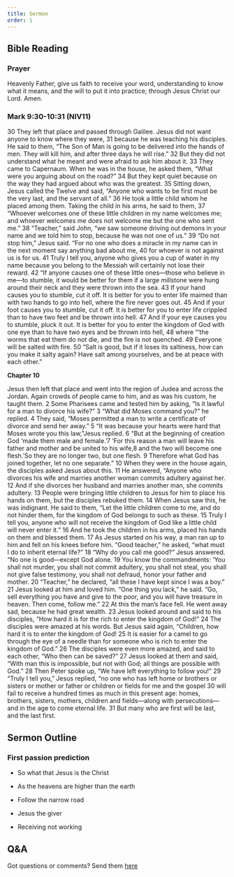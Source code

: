 ```yaml
---
title: Sermon 
order: 1
---
```


## Bible Reading

### Prayer
Heavenly Father, give us faith to receive your word, understanding to know what it means, and the will to put it into practice; through Jesus Christ our Lord.  Amen.
### Mark 9:30-10:31 (NIV11)

30 They left that place and passed through Galilee. Jesus did not want anyone to know where they were, 31 because he was teaching his disciples. He said to them, “The Son of Man is going to be delivered into the hands of men. They will kill him, and after three days he will rise.” 32 But they did not understand what he meant and were afraid to ask him about it.
33 They came to Capernaum. When he was in the house, he asked them, “What were you arguing about on the road?” 34 But they kept quiet because on the way they had argued about who was the greatest.
35 Sitting down, Jesus called the Twelve and said, “Anyone who wants to be first must be the very last, and the servant of all.”
36 He took a little child whom he placed among them. Taking the child in his arms, he said to them, 37 “Whoever welcomes one of these little children in my name welcomes me; and whoever welcomes me does not welcome me but the one who sent me.”
38 “Teacher,” said John, “we saw someone driving out demons in your name and we told him to stop, because he was not one of us.”
39 “Do not stop him,” Jesus said. “For no one who does a miracle in my name can in the next moment say anything bad about me, 40 for whoever is not against us is for us. 41 Truly I tell you, anyone who gives you a cup of water in my name because you belong to the Messiah will certainly not lose their reward.
42 “If anyone causes one of these little ones—those who believe in me—to stumble, it would be better for them if a large millstone were hung around their neck and they were thrown into the sea. 43 If your hand causes you to stumble, cut it off. It is better for you to enter life maimed than with two hands to go into hell, where the fire never goes out. 45 And if your foot causes you to stumble, cut it off. It is better for you to enter life crippled than to have two feet and be thrown into hell. 47 And if your eye causes you to stumble, pluck it out. It is better for you to enter the kingdom of God with one eye than to have two eyes and be thrown into hell, 48 where
“‘the worms that eat them do not die,
    and the fire is not quenched.
49 Everyone will be salted with fire.
50 “Salt is good, but if it loses its saltiness, how can you make it salty again? Have salt among yourselves, and be at peace with each other.”

**Chapter 10**

Jesus then left that place and went into the region of Judea and across the Jordan. Again crowds of people came to him, and as was his custom, he taught them.
2 Some Pharisees came and tested him by asking, “Is it lawful for a man to divorce his wife?”
3 “What did Moses command you?” he replied.
4 They said, “Moses permitted a man to write a certificate of divorce and send her away.”
5 “It was because your hearts were hard that Moses wrote you this law,”Jesus replied. 6 “But at the beginning of creation God ‘made them male and female.’7 ‘For this reason a man will leave his father and mother and be united to his wife,8 and the two will become one flesh.’So they are no longer two, but one flesh. 9 Therefore what God has joined together, let no one separate.”
10 When they were in the house again, the disciples asked Jesus about this. 11 He answered, “Anyone who divorces his wife and marries another woman commits adultery against her. 12 And if she divorces her husband and marries another man, she commits adultery.
13 People were bringing little children to Jesus for him to place his hands on them, but the disciples rebuked them. 14 When Jesus saw this, he was indignant. He said to them, “Let the little children come to me, and do not hinder them, for the kingdom of God belongs to such as these. 15 Truly I tell you, anyone who will not receive the kingdom of God like a little child will never enter it.” 16 And he took the children in his arms, placed his hands on them and blessed them.
17 As Jesus started on his way, a man ran up to him and fell on his knees before him. “Good teacher,” he asked, “what must I do to inherit eternal life?”
18 “Why do you call me good?” Jesus answered. “No one is good—except God alone. 19 You know the commandments: ‘You shall not murder, you shall not commit adultery, you shall not steal, you shall not give false testimony, you shall not defraud, honor your father and mother.
20 “Teacher,” he declared, “all these I have kept since I was a boy.”
21 Jesus looked at him and loved him. “One thing you lack,” he said. “Go, sell everything you have and give to the poor, and you will have treasure in heaven. Then come, follow me.”
22 At this the man’s face fell. He went away sad, because he had great wealth.
23 Jesus looked around and said to his disciples, “How hard it is for the rich to enter the kingdom of God!”
24 The disciples were amazed at his words. But Jesus said again, “Children, how hard it is to enter the kingdom of God! 25 It is easier for a camel to go through the eye of a needle than for someone who is rich to enter the kingdom of God.”
26 The disciples were even more amazed, and said to each other, “Who then can be saved?”
27 Jesus looked at them and said, “With man this is impossible, but not with God; all things are possible with God.”
28 Then Peter spoke up, “We have left everything to follow you!”
29 “Truly I tell you,” Jesus replied, “no one who has left home or brothers or sisters or mother or father or children or fields for me and the gospel 30 will fail to receive a hundred times as much in this present age: homes, brothers, sisters, mothers, children and fields—along with persecutions—and in the age to come eternal life. 31 But many who are first will be last, and the last first.



## Sermon Outline
### First passion prediction
- So what that Jesus is the Christ

- As the heavens are higher than the earth 

- Follow the narrow road 

- Jesus the giver 

- Receiving not working 





## Q&A
Got questions or comments? Send them [here](https://tinyurl.com/SGHACQuestionsAnswers)
